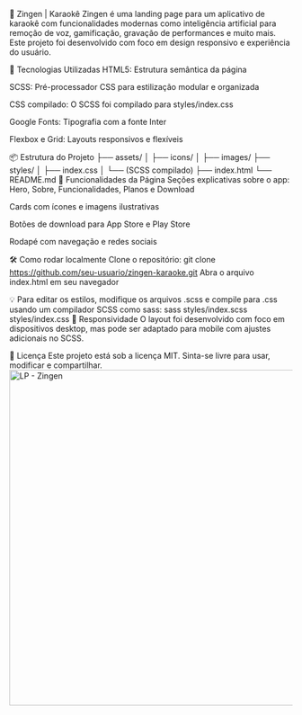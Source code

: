 🎤 Zingen | Karaokê
Zingen é uma landing page para um aplicativo de karaokê com funcionalidades modernas como inteligência artificial para remoção de voz, gamificação, gravação de performances e muito mais. Este projeto foi desenvolvido com foco em design responsivo e experiência do usuário.

🧪 Tecnologias Utilizadas
HTML5: Estrutura semântica da página

SCSS: Pré-processador CSS para estilização modular e organizada

CSS compilado: O SCSS foi compilado para styles/index.css

Google Fonts: Tipografia com a fonte Inter

Flexbox e Grid: Layouts responsivos e flexíveis

📦 Estrutura do Projeto
├── assets/
│   ├── icons/
│   ├── images/
├── styles/
│   ├── index.css
│   └── (SCSS compilado)
├── index.html
└── README.md
🚀 Funcionalidades da Página
Seções explicativas sobre o app: Hero, Sobre, Funcionalidades, Planos e Download

Cards com ícones e imagens ilustrativas

Botões de download para App Store e Play Store

Rodapé com navegação e redes sociais

🛠️ Como rodar localmente
Clone o repositório:
git clone https://github.com/seu-usuario/zingen-karaoke.git
Abra o arquivo index.html em seu navegador

💡 Para editar os estilos, modifique os arquivos .scss e compile para .css usando um compilador SCSS como sass:
sass styles/index.scss styles/index.css
📱 Responsividade
O layout foi desenvolvido com foco em dispositivos desktop, mas pode ser adaptado para mobile com ajustes adicionais no SCSS.

📄 Licença
Este projeto está sob a licença MIT. Sinta-se livre para usar, modificar e compartilhar.<img width="1314" height="597" alt="LP - Zingen" src="https://github.com/user-attachments/assets/c5d418c9-25d9-497f-93fb-c1ab396a1317" />
